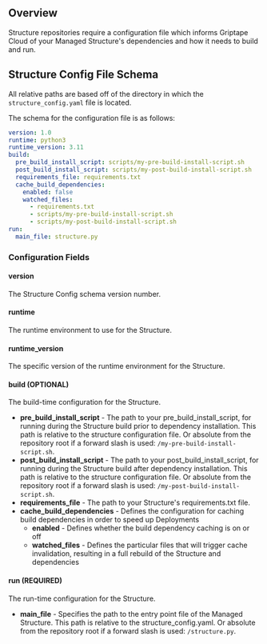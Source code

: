 ## Overview

Structure repositories require a configuration file which informs Griptape Cloud of your Managed Structure's dependencies and how it needs to build and run.

## Structure Config File Schema

All relative paths are based off of the directory in which the `structure_config.yaml` file is located.

The schema for the configuration file is as follows:

```yaml
version: 1.0
runtime: python3
runtime_version: 3.11
build:
  pre_build_install_script: scripts/my-pre-build-install-script.sh
  post_build_install_script: scripts/my-post-build-install-script.sh
  requirements_file: requirements.txt
  cache_build_dependencies:
    enabled: false
    watched_files:
      - requirements.txt
      - scripts/my-pre-build-install-script.sh
      - scripts/my-post-build-install-script.sh
run:
  main_file: structure.py
```

### Configuration Fields

#### version

The Structure Config schema version number.

#### runtime

The runtime environment to use for the Structure.

#### runtime_version

The specific version of the runtime environment for the Structure.

#### build (OPTIONAL)

The build-time configuration for the Structure.

- **pre_build_install_script** - The path to your pre_build_install_script, for running during the Structure build prior to dependency installation. This path is relative to the structure configuration file. Or absolute from the repository root if a forward slash is used: `/my-pre-build-install-script.sh`.
- **post_build_install_script** - The path to your post_build_install_script, for running during the Structure build after dependency installation. This path is relative to the structure configuration file. Or absolute from the repository root if a forward slash is used: `/my-post-build-install-script.sh`.
- **requirements_file** - The path to your Structure's requirements.txt file.
- **cache_build_dependencies** - Defines the configuration for caching build dependencies in order to speed up Deployments
  - **enabled** - Defines whether the build dependency caching is on or off
  - **watched_files** - Defines the particular files that will trigger cache invalidation, resulting in a full rebuild of the Structure and dependencies

#### run (REQUIRED)

The run-time configuration for the Structure.

- **main_file** - Specifies the path to the entry point file of the Managed Structure. This path is relative to the structure_config.yaml. Or absolute from the repository root if a forward slash is used: `/structure.py`.
